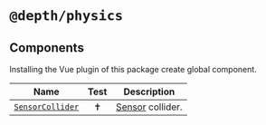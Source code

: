 # `@depth/physics`

## Components

Installing the Vue plugin of this package create global component.

| Name                                    |     Test      | Description          |
| --------------------------------------- | :-----------: | -------------------- |
| [`SensorCollider`](./src/components/SensorCollider.ts) | :latin_cross: | [Sensor](https://rapier.rs/docs/user_guides/javascript/colliders#collider-type) collider. |
